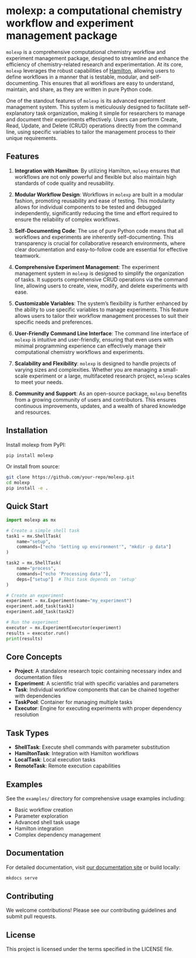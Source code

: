 # molexp: a computational chemistry workflow and experiment management package

`molexp` is a comprehensive computational chemistry workflow and experiment management package, designed to streamline and enhance the efficiency of chemistry-related research and experimentation. At its core, `molexp` leverages the robust capabilities of [Hamilton](https://github.com/DAGWorks-Inc/hamilton), allowing users to define workflows in a manner that is testable, modular, and self-documenting. This ensures that all workflows are easy to understand, maintain, and share, as they are written in pure Python code.

One of the standout features of `molexp` is its advanced experiment management system. This system is meticulously designed to facilitate self-explanatory task organization, making it simple for researchers to manage and document their experiments effectively. Users can perform Create, Read, Update, and Delete (CRUD) operations directly from the command line, using specific variables to tailor the management process to their unique requirements.

## Features

1. **Integration with Hamilton**: By utilizing Hamilton, `molexp` ensures that workflows are not only powerful and flexible but also maintain high standards of code quality and reusability.

2. **Modular Workflow Design**: Workflows in `molexp` are built in a modular fashion, promoting reusability and ease of testing. This modularity allows for individual components to be tested and debugged independently, significantly reducing the time and effort required to ensure the reliability of complex workflows.

3. **Self-Documenting Code**: The use of pure Python code means that all workflows and experiments are inherently self-documenting. This transparency is crucial for collaborative research environments, where clear documentation and easy-to-follow code are essential for effective teamwork.

4. **Comprehensive Experiment Management**: The experiment management system in `molexp` is designed to simplify the organization of tasks. It supports comprehensive CRUD operations via the command line, allowing users to create, view, modify, and delete experiments with ease.

5. **Customizable Variables**: The system’s flexibility is further enhanced by the ability to use specific variables to manage experiments. This feature allows users to tailor their workflow management processes to suit their specific needs and preferences.

6. **User-Friendly Command Line Interface**: The command line interface of `molexp` is intuitive and user-friendly, ensuring that even users with minimal programming experience can effectively manage their computational chemistry workflows and experiments.

7. **Scalability and Flexibility**: `molexp` is designed to handle projects of varying sizes and complexities. Whether you are managing a small-scale experiment or a large, multifaceted research project, `molexp` scales to meet your needs.

8. **Community and Support**: As an open-source package, `molexp` benefits from a growing community of users and contributors. This ensures continuous improvements, updates, and a wealth of shared knowledge and resources.

## Installation

Install molexp from PyPI:

```bash
pip install molexp
```

Or install from source:

```bash
git clone https://github.com/your-repo/molexp.git
cd molexp
pip install -e .
```

## Quick Start

```python
import molexp as mx

# Create a simple shell task
task1 = mx.ShellTask(
    name="setup",
    commands=["echo 'Setting up environment'", "mkdir -p data"]
)

task2 = mx.ShellTask(
    name="process",
    commands=["echo 'Processing data'"],
    deps=["setup"]  # This task depends on 'setup'
)

# Create an experiment
experiment = mx.Experiment(name="my_experiment")
experiment.add_task(task1)
experiment.add_task(task2)

# Run the experiment
executor = mx.ExperimentExecutor(experiment)
results = executor.run()
print(results)
```

## Core Concepts

- **Project**: A standalone research topic containing necessary index and documentation files
- **Experiment**: A scientific trial with specific variables and parameters
- **Task**: Individual workflow components that can be chained together with dependencies
- **TaskPool**: Container for managing multiple tasks
- **Executor**: Engine for executing experiments with proper dependency resolution

## Task Types

- **ShellTask**: Execute shell commands with parameter substitution
- **HamiltonTask**: Integration with Hamilton workflows
- **LocalTask**: Local execution tasks
- **RemoteTask**: Remote execution capabilities

## Examples

See the `examples/` directory for comprehensive usage examples including:
- Basic workflow creation
- Parameter exploration
- Advanced shell task usage
- Hamilton integration
- Complex dependency management

## Documentation

For detailed documentation, visit [our documentation site](docs/) or build locally:

```bash
mkdocs serve
```

## Contributing

We welcome contributions! Please see our contributing guidelines and submit pull requests.

## License

This project is licensed under the terms specified in the LICENSE file.